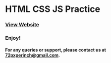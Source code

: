 # HTML CSS JS Practice

### [View Website](https://projects.72pxperinch.in/)

### Enjoy!

#### For any queries or support, please contact us at 72pxperinch@gmail.com.
